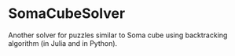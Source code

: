 # SomaCubeSolver
Another solver for puzzles similar to Soma cube using backtracking algorithm (in Julia and in Python).
